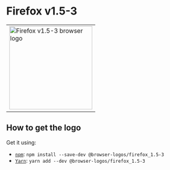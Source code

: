 Firefox v1.5-3
==============

<!-- markdownlint-disable line-length no-inline-html -->
<table>
    <tr height=230>
        <td>
            <a href="https://github.com/alrra/browser-logos/tree/1c3c9a9f84b2af150a767e4f6cc2535ddbbfdd7e/src/archive/firefox_1.5-3">
                <img width=220 src="https://raw.githubusercontent.com/alrra/browser-logos/1c3c9a9f84b2af150a767e4f6cc2535ddbbfdd7e/src/archive/firefox_1.5-3/firefox_1.5-3.svg?sanitize=true" alt="Firefox v1.5-3 browser logo">
            </a>
        </td>
    </tr>
</table>
<!-- markdownlint-enable line-length no-inline-html -->

How to get the logo
-------------------

Get it using:

* [`npm`][npm]: `npm install --save-dev @browser-logos/firefox_1.5-3`
* [`Yarn`][yarn]: `yarn add --dev @browser-logos/firefox_1.5-3`

<!-- Link labels: -->

[npm]: https://www.npmjs.com/
[yarn]: https://yarnpkg.com/
